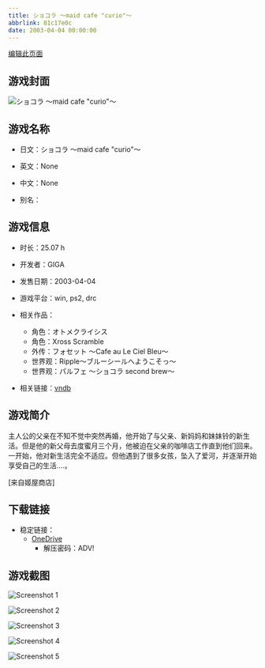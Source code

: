 ```yaml
---
title: ショコラ ～maid cafe "curio"～
abbrlink: 81c17e0c
date: 2003-04-04 00:00:00
---
```

[编辑此页面](https://github.com/ACG-3/ADV3-source/blob/main/source/_posts/games/%E3%82%B7%E3%83%A7%E3%82%B3%E3%83%A9%20%EF%BD%9Emaid%20cafe%20curio%EF%BD%9E.md)

## 游戏封面

![ショコラ ～maid cafe "curio"～](https://pan.timero.xyz/d/onedrive/img_lib_001/%E3%82%B7%E3%83%A7%E3%82%B3%E3%83%A9%20%EF%BD%9Emaid%20cafe%20curio%EF%BD%9E_cover.avif)


## 游戏名称

- 日文：ショコラ ～maid cafe "curio"～
- 英文：None
- 中文：None

- 别名：


## 游戏信息

- 时长：25.07 h
- 开发者：GIGA
- 发售日期：2003-04-04
- 游戏平台：win, ps2, drc
- 相关作品：
   - 角色：オトメクライシス
   - 角色：Xross Scramble
   - 外传：フォセット ～Cafe au Le Ciel Bleu～
   - 世界观：Ripple～ブルーシールへようこそっ～
   - 世界观：パルフェ ～ショコラ second brew～

- 相关链接：[vndb](https://vndb.org/v682)


## 游戏简介

主人公的父亲在不知不觉中突然再婚，他开始了与父亲、新妈妈和妹妹铃的新生活。但是他的新父母去度蜜月三个月，他被迫在父亲的咖啡店工作直到他们回来。一开始，他对新生活完全不适应。但他遇到了很多女孩，坠入了爱河，并逐渐开始享受自己的生活....。

[来自姬屋商店]


## 下载链接


- 稳定链接：
    - [OneDrive](https://pan.timero.xyz/onedrive/adv_lib_001/%E3%82%B7%E3%83%A7%E3%82%B3%E3%83%A9%20%EF%BD%9Emaid%20cafe%20curio%EF%BD%9E)
        - 解压密码：ADV!


## 游戏截图


![Screenshot 1](https://pan.timero.xyz/d/onedrive/img_lib_001/%E3%82%B7%E3%83%A7%E3%82%B3%E3%83%A9%20%EF%BD%9Emaid%20cafe%20curio%EF%BD%9E_Screenshot_1.avif)

![Screenshot 2](https://pan.timero.xyz/d/onedrive/img_lib_001/%E3%82%B7%E3%83%A7%E3%82%B3%E3%83%A9%20%EF%BD%9Emaid%20cafe%20curio%EF%BD%9E_Screenshot_2.avif)

![Screenshot 3](https://pan.timero.xyz/d/onedrive/img_lib_001/%E3%82%B7%E3%83%A7%E3%82%B3%E3%83%A9%20%EF%BD%9Emaid%20cafe%20curio%EF%BD%9E_Screenshot_3.avif)

![Screenshot 4](https://pan.timero.xyz/d/onedrive/img_lib_001/%E3%82%B7%E3%83%A7%E3%82%B3%E3%83%A9%20%EF%BD%9Emaid%20cafe%20curio%EF%BD%9E_Screenshot_4.avif)

![Screenshot 5](https://pan.timero.xyz/d/onedrive/img_lib_001/%E3%82%B7%E3%83%A7%E3%82%B3%E3%83%A9%20%EF%BD%9Emaid%20cafe%20curio%EF%BD%9E_Screenshot_5.avif)

